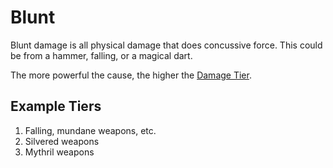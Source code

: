 # Blunt

Blunt damage is all physical damage that does concussive force. This could be from a hammer, falling, or a magical dart.

The more powerful the cause, the higher the [Damage Tier](../Damage%20Tiers/{Damage%20Tiers}.md).

## Example Tiers

1. Falling, mundane weapons, etc.
2. Silvered weapons
3. Mythril weapons
